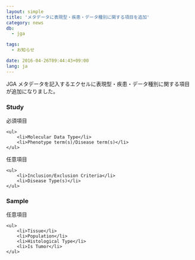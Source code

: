 ```yaml
---
layout: simple
title: 'メタデータに表現型・疾患・データ種別に関する項目を追加'
category: news
db:
  - jga

tags:
  - お知らせ

date: 2016-04-26T09:44:43+09:00
lang: ja
---
```


<p>JGA メタデータを記入するエクセルに表現型・疾患・データ種別に関する項目が追加になりました。</p>

<h3>Study</h3>必須項目<div class="sub_index">

    <ul>
        <li>Molecular Data Type</li>
        <li>Phenotype term(s)/Disease term(s)</li>
    </ul>
</div>任意項目<div class="sub_index">

    <ul>
        <li>Inclusion/Exclusion Criteria</li>
        <li>Disease Type(s)</li>
    </ul>
</div>

<h3>Sample</h3>任意項目<div class="sub_index">

    <ul>
        <li>Tissue</li>
        <li>Population</li>
        <li>Histological Type</li>
        <li>Is Tumor</li>
    </ul>
</div>
